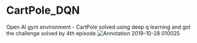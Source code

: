 # CartPole_DQN
Open AI gym environment - CartPole solved using deep q learning and got the challenge solved by 4th episode
![Annotation 2019-10-28 010025](https://user-images.githubusercontent.com/44964331/67640174-93789880-f91e-11e9-8d75-a70ed17c934b.png)
